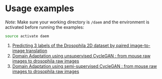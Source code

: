 # Usage examples

*Note:* Make sure your working directory is `/daem` and the environment is activated before running the examples:
```bash
source activate daem
```

1. [Predicting 3 labels of the Drosophila 2D dataset by paired image-to-image translation](2D_3Labels/README.md)
2. [Domain Adaptation using unsupervised CycleGAN : from mouse raw images to drosophila raw images](transfer/unsupervised/README.md)
3. [Domain Adaptation using semi-supervised CycleGAN : from mouse raw images to drosophila raw images](transfer/semi_supervised/README.md)